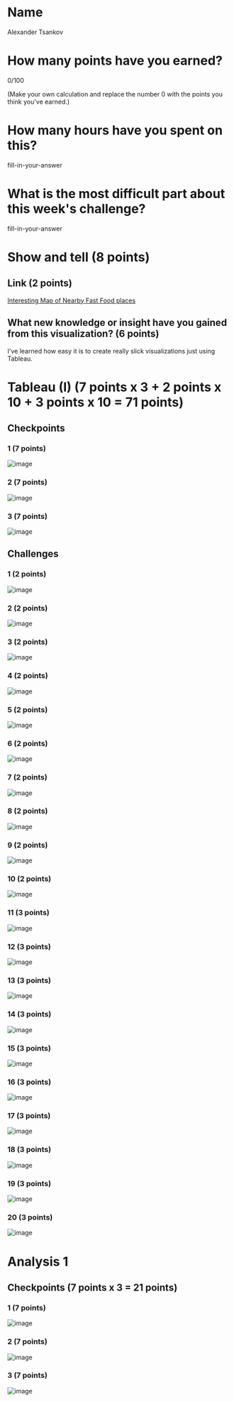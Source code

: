 # Name

Alexander Tsankov

# How many points have you earned?

0/100

(Make your own calculation and replace the number 0 with the points you think you've earned.)

# How many hours have you spent on this?

fill-in-your-answer

# What is the most difficult part about this week's challenge?

fill-in-your-answer

# Show and tell (8 points)

## Link (2 points)

[Interesting Map of Nearby Fast Food places](http://flowingdata.com/2014/06/24/burger-place-geography/)

## What new knowledge or insight have you gained from this visualization? (6 points)

I've learned how easy it is to create really slick visualizations just using Tableau.

# Tableau (I) (7 points x 3 + 2 points x 10 + 3 points x 10 = 71 points)

## Checkpoints

### 1 (7 points)

![image](cp1.png)

### 2 (7 points)

![image](cp2.png)

### 3 (7 points)

![image](cp3.png)

## Challenges

### 1 (2 points)

![image](t1.png)

### 2 (2 points)

![image](t2.png)

### 3 (2 points)

![image](t3.png)

### 4 (2 points)

![image](t4.png)

### 5 (2 points)

![image](t5.png)

### 6 (2 points)

![image](t6.png)

### 7 (2 points)

![image](t7.png)

### 8 (2 points)

![image](t8.png)

### 9 (2 points)

![image](t9.png)

### 10 (2 points)

![image](t10.png)

### 11 (3 points)

![image](t11.png)

### 12 (3 points)

![image](t12.png)

### 13 (3 points)

![image](t13.png)

### 14 (3 points)

![image](t14.png)

### 15 (3 points)

![image](t15.png)

### 16 (3 points)

![image](t16.png)

### 17 (3 points)

![image](t17.png)

### 18 (3 points)

![image](t18.png)

### 19 (3 points)

![image](t18.png)

### 20 (3 points)

![image](t20.png)


# Analysis 1

## Checkpoints (7 points x 3 = 21 points)

### 1 (7 points)

![image](image.png?raw=true)

### 2 (7 points)

![image](image.png?raw=true)

### 3 (7 points)

![image](image.png?raw=true)